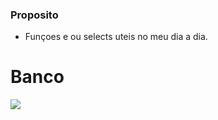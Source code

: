 ### Proposito

- Funçoes e ou selects uteis no meu dia a dia.


# Banco

![](http://4.bp.blogspot.com/-pKMtvr1gfLk/UT4ZsgjFg-I/AAAAAAAABtE/c5E4OmWuUmA/s1600/Oracle_Database.JPG)
